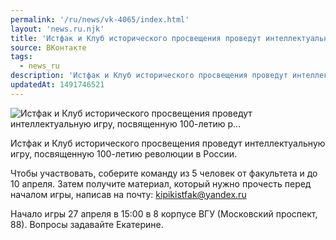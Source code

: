 ```yaml
---
permalink: '/ru/news/vk-4065/index.html'
layout: 'news.ru.njk'
title: 'Истфак и Клуб исторического просвещения проведут интеллектуальную игру, посвященную 100-летию р…'
source: ВКонтакте
tags:
  - news_ru
description: 'Истфак и Клуб исторического просвещения проведут интеллектуальную игру, посвященную 100-летию р…'
updatedAt: 1491746521
---
```

![Истфак и Клуб исторического просвещения проведут интеллектуальную игру, посвященную 100-летию р…](https://sun9-46.userapi.com/impf/c626528/v626528501/6052c/l_nWFJIufqs.jpg?size=700x525&quality=96&proxy=1&sign=ff0b42018bf9ebf0ab4629992eeea3e0&c_uniq_tag=ITsVKsbOuHtJu5YNL17edDie_Z7UYr1GRfybnCaqW2c&type=album)

Истфак и Клуб исторического просвещения проведут интеллектуальную игру, посвященную 100-летию революции в России.

Чтобы участвовать, соберите команду из 5 человек от факультета и до 10 апреля. Затем получите материал, который нужно прочесть перед началом игры, написав на почту: kipikistfak@yandex.ru

Начало игры 27 апреля в 15:00 в 8 корпусе ВГУ (Московский проспект, 88).
Вопросы задавайте Екатерине.
